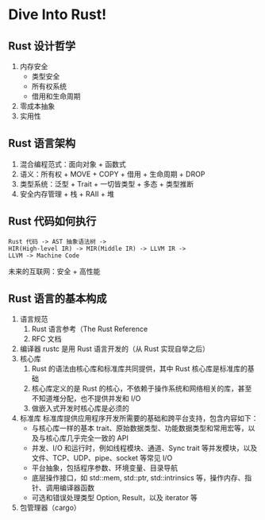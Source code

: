 
# Dive Into Rust!

## Rust 设计哲学
1. 内存安全
   + 类型安全
   + 所有权系统
   + 借用和生命周期
2. 零成本抽象
3. 实用性

## Rust 语言架构
1. 混合编程范式：面向对象 + 函数式
2. 语义：所有权 + MOVE + COPY + 借用 + 生命周期 + DROP
3. 类型系统：泛型 + Trait + 一切皆类型 + 多态 + 类型推断
4. 安全内存管理 + 栈 + RAII + 堆

## Rust 代码如何执行
	Rust 代码 -> AST 抽象语法树 ->
	HIR(High-level IR) -> MIR(Middle IR) -> LLVM IR ->
	LLVM -> Machine Code
未来的互联网：安全 + 高性能

## Rust 语言的基本构成
1. 语言规范
   1. Rust 语言参考（The Rust Reference
   2. RFC 文档
2. 编译器
	rustc 是用 Rust 语言开发的（从 Rust 实现自举之后）
3. 核心库
   1. Rust 的语法由核心库和标准库共同提供，其中 Rust 核心库是标准库的基础
   2. 核心库定义的是 Rust 的核心，不依赖于操作系统和网络相关的库，甚至不知道堆分配，也不提供并发和 I/O
   3. 做嵌入式开发时核心库是必须的
4. 标准库
   标准库提供应用程序开发所需要的基础和跨平台支持，包含内容如下：
	+ 与核心库一样的基本 trait、原始数据类型、功能数据类型和常用宏等，以及与核心库几乎完全一致的 API
	+ 并发、I/O 和运行时，例如线程模块、通道、Sync trait 等并发模块，以及文件、TCP、UDP、pipe、socket 等常见 I/O
	+ 平台抽象，包括程序参数、环境变量、目录导航
	+ 底层操作接口，如 std::mem, std::ptr, std::intrinsics 等，操作内存、指针、调用编译器函数
	+ 可选和错误处理类型 Option, Result，以及 iterator 等
5. 包管理器（cargo）
